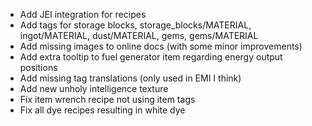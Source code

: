 - Add JEI integration for recipes
- Add tags for storage blocks, storage_blocks/MATERIAL, ingot/MATERIAL, dust/MATERIAL, gems, gems/MATERIAL
- Add missing images to online docs (with some minor improvements)
- Add extra tooltip to fuel generator item regarding energy output positions
- Add missing tag translations (only used in EMI I think)
- Add new unholy intelligence texture
- Fix item wrench recipe not using item tags
- Fix all dye recipes resulting in white dye